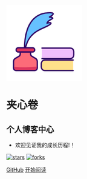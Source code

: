 ![logo](_media/logo.png)

# 夹心卷

## 个人博客中心

- 欢迎见证我的成长历程!！
    
[![stars](https://github.com/2019zah/2019zah.github.io?icon=github&color=4ab8a1)](https://github.com/2019zah/2019zah.github.io) 
[![forks](https://github.com/2019zah/2019zah.github.io?icon=github&color=4ab8a1)](https://github.com/2019zah/2019zah.github.io) 

[GitHub](<https://github.com/2019zah/2019zah.github.io>)
[开始阅读](README.md)